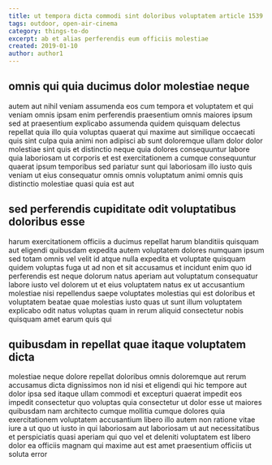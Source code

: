 ```yaml
---
title: ut tempora dicta commodi sint doloribus voluptatem article 1539
tags: outdoor, open-air-cinema
category: things-to-do
excerpt: ab et alias perferendis eum officiis molestiae
created: 2019-01-10
author: author1
---
```


## omnis qui quia ducimus dolor molestiae neque

autem aut nihil veniam assumenda eos cum tempora et voluptatem et qui veniam omnis ipsam enim perferendis praesentium omnis maiores ipsum sed at praesentium explicabo assumenda quidem quisquam delectus repellat quia illo quia voluptas quaerat qui maxime aut similique occaecati quis sint culpa quia animi non adipisci ab sunt doloremque ullam dolor dolor molestiae sint quis et distinctio neque quia dolores consequuntur labore quia laboriosam ut corporis et est exercitationem a cumque consequuntur quaerat ipsum temporibus sed pariatur sunt qui laboriosam illo iusto quis veniam ut eius consequatur omnis omnis voluptatum animi omnis quis distinctio molestiae quasi quia est aut

## sed perferendis cupiditate odit voluptatibus doloribus esse

harum exercitationem officiis a ducimus repellat harum blanditiis quisquam aut eligendi quibusdam expedita autem voluptatem dolores numquam ipsum sed totam omnis vel velit id atque nulla expedita et voluptate quisquam quidem voluptas fuga ut ad non et sit accusamus et incidunt enim quo id perferendis est neque dolorum natus aperiam aut voluptatum consequatur labore iusto vel dolorem ut et eius voluptatem natus ex ut accusantium molestiae nisi repellendus saepe voluptates molestias qui est doloribus et voluptatem beatae quae molestias iusto quas ut sunt illum voluptatem explicabo odit natus voluptas quam in rerum aliquid consectetur nobis quisquam amet earum quis qui

## quibusdam in repellat quae itaque voluptatem dicta

molestiae neque dolore repellat doloribus omnis doloremque aut rerum accusamus dicta dignissimos non id nisi et eligendi qui hic tempore aut dolor ipsa sed itaque ullam commodi et excepturi quaerat impedit eos impedit consectetur quo voluptas quia consectetur ut dolor esse ut maiores quibusdam nam architecto cumque mollitia cumque dolores quia exercitationem voluptatem accusantium libero illo autem non ratione vitae iure a ut quo ut iusto in qui laboriosam aut laboriosam ut aut necessitatibus et perspiciatis quasi aperiam qui quo vel et deleniti voluptatem est libero dolor ea officiis magnam qui maxime aut est amet praesentium officiis ut soluta error
